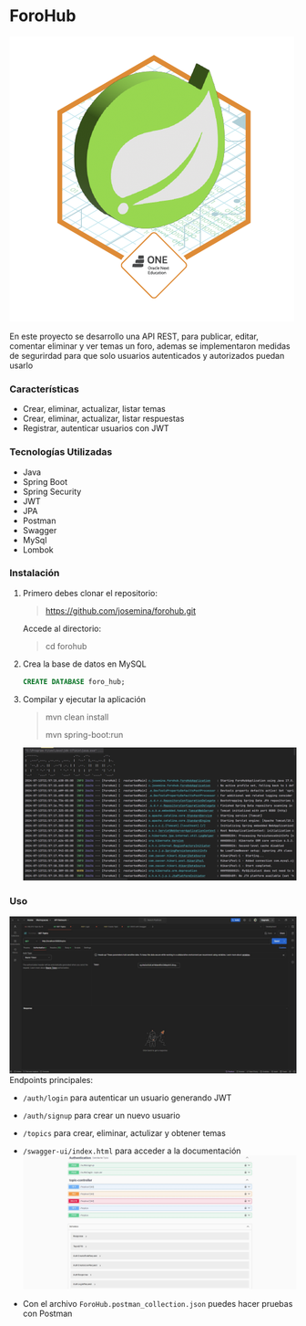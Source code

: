 # ForoHub 
![Badge](Badge-Spring.png)

En este proyecto se desarrollo una API REST, para publicar, editar, comentar
eliminar y ver temas un foro, ademas se implementaron medidas de segurirdad
para que solo usuarios autenticados y autorizados puedan usarlo

### Características

* Crear, eliminar, actualizar, listar temas
* Crear, eliminar, actualizar, listar respuestas
* Registrar, autenticar usuarios con JWT

### Tecnologías Utilizadas

* Java
* Spring Boot
* Spring Security
* JWT
* JPA
* Postman
* Swagger
* MySql
* Lombok

### Instalación

1. Primero debes clonar el repositorio:
    >https://github.com/josemina/forohub.git

    Accede al directorio:
    >cd forohub

2. Crea la base de datos en MySQL
   ```sql
   CREATE DATABASE foro_hub;
   ```
3. Compilar y ejecutar la aplicación
    >mvn clean install
    > 
    >mvn spring-boot:run
    
    ![ejecucion](ejecucion.jpg)

### Uso
![Api](postman.jpg)
Endpoints principales:
* `/auth/login` para autenticar un usuario generando JWT
*  `/auth/signup` para crear un nuevo usuario 
* `/topics` para crear, eliminar, actulizar y obtener temas
* `/swagger-ui/index.html` para acceder a la documentación
  ![swagger](swagger.jpg)


* Con el archivo `ForoHub.postman_collection.json` puedes hacer pruebas con Postman